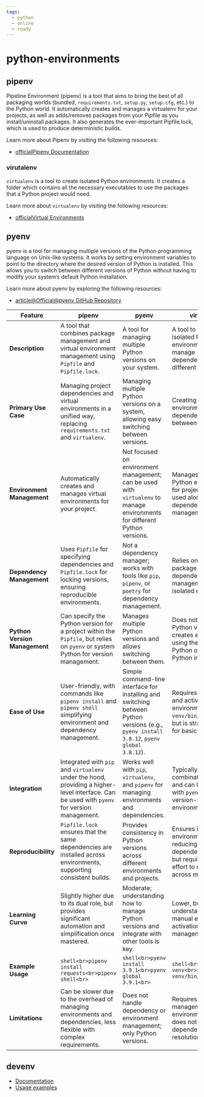 ```yaml
---
tags:
  - python
  - online
  - ready
---
```

# python-environments

## pipenv

Pipeline Environment (pipenv) is a tool that aims to bring the best of all packaging worlds (bundled, `requirements.txt`, `setup.py`, `setup.cfg`, etc.) to the Python world. It automatically creates and manages a virtualenv for your projects, as well as adds/removes packages from your Pipfile as you install/uninstall packages. It also generates the ever-important Pipfile.lock, which is used to produce deterministic builds.

Learn more about Pipenv by visiting the following resources:

- [officialPipenv Documentation](https://pipenv.pypa.io/en/latest/)

### virutalenv

`virtualenv` is a tool to create isolated Python environments. It creates a folder which contains all the necessary executables to use the packages that a Python project would need.

Learn more about `virtualenv` by visiting the following resources:

- [officialVirtual Environments](https://virtualenv.pypa.io/en/latest/)

## pyenv

pyenv is a tool for managing multiple versions of the Python programming language on Unix-like systems. It works by setting environment variables to point to the directory where the desired version of Python is installed. This allows you to switch between different versions of Python without having to modify your system’s default Python installation.

Learn more about pyenv by exploring the following resources:

- [article@Official@pyenv GitHub Repository](https://github.com/pyenv/pyenv)

| Feature                | pipenv                                           | pyenv                                           | virtualenv                                      |
|------------------------|--------------------------------------------------|-------------------------------------------------|------------------------------------------------|
| __Description__        | A tool that combines package management and virtual environment management using `Pipfile` and `Pipfile.lock`. | A tool for managing multiple Python versions on your system. | A tool to create isolated Python environments to manage dependencies for different projects. |
| __Primary Use Case__   | Managing project dependencies and virtual environments in a unified way, replacing `requirements.txt` and `virtualenv`. | Managing multiple Python versions on a system, allowing easy switching between versions. | Creating isolated environments to avoid dependency conflicts between projects. |
| __Environment Management__ | Automatically creates and manages virtual environments for your project. | Not focused on environment management; can be used with `virtualenv` to manage environments for different Python versions. | Manages isolated Python environments for projects, typically used alongside `pip` for dependency management. |
| __Dependency Management__ | Uses `Pipfile` for specifying dependencies and `Pipfile.lock` for locking versions, ensuring reproducible environments. | Not a dependency manager; works with tools like `pip`, `pipenv`, or `poetry` for dependency management. | Relies on `pip` or other package managers for dependency management within isolated environments. |
| __Python Version Management__ | Can specify the Python version for a project within the `Pipfile`, but relies on `pyenv` or system Python for version management. | Manages multiple Python versions and allows switching between them. | Does not manage Python versions; it creates environments using the system's Python or a specified Python interpreter. |
| __Ease of Use__        | User-friendly, with commands like `pipenv install` and `pipenv shell` simplifying environment and dependency management. | Simple command-line interface for installing and switching between Python versions (e.g., `pyenv install 3.8.12`, `pyenv global 3.8.12`). | Requires manual setup and activation of environments (`source venv/bin/activate`), but is straightforward for basic use cases. |
| __Integration__        | Integrated with `pip` and `virtualenv` under the hood, providing a higher-level interface. Can be used with `pyenv` for version management. | Works well with `pip`, `virtualenv`, and `pipenv` for managing environments and dependencies. | Typically used in combination with `pip` and can be combined with `pyenv` for version-specific environments. |
| __Reproducibility__    | `Pipfile.lock` ensures that the same dependencies are installed across environments, supporting consistent builds. | Provides consistency in Python versions across different environments and projects. | Ensures isolated environments, reducing the risk of dependency conflicts, but requires manual effort to replicate across machines. |
| __Learning Curve__     | Slightly higher due to its dual role, but provides significant automation and simplification once mastered. | Moderate; understanding how to manage Python versions and integrate with other tools is key. | Lower, but requires understanding of manual environment activation and management. |
| __Example Usage__      | ```shell<br>pipenv install requests<br>pipenv shell<br>``` | ```shell<br>pyenv install 3.9.1<br>pyenv global 3.9.1<br>``` | ```shell<br>virtualenv venv<br>source venv/bin/activate<br>``` |
| __Limitations__        | Can be slower due to the overhead of managing environments and dependencies, less flexible with complex requirements. | Does not handle dependency or environment management; only Python versions. | Requires manual management of environments and does not handle dependency resolution or locking. |

## devenv

- [Documentation](https://devenv.sh/integrations/github-actions/#run-multiple-commands)
- [Usage examples](https://github.com/npujol/tts_stories)
